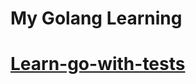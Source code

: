 # My Golang Learning
# [Learn-go-with-tests](https://studygolang.gitbook.io/learn-go-with-tests/go-ji-chu/hello-world#zui-hou-yi-ci-zhong-gou)

